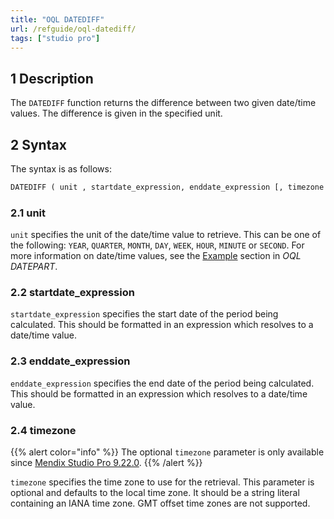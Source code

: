 ```yaml
---
title: "OQL DATEDIFF"
url: /refguide/oql-datediff/
tags: ["studio pro"]
---
```


## 1 Description

The `DATEDIFF` function returns the difference between two given date/time values. The difference is given in the specified unit.

## 2 Syntax

The syntax is as follows:

```sql
DATEDIFF ( unit , startdate_expression, enddate_expression [, timezone ] )
```

### 2.1 unit

`unit` specifies the unit of the date/time value to retrieve. This can be one of the following:
`YEAR`, `QUARTER`, `MONTH`, `DAY`, `WEEK`, `HOUR`, `MINUTE` or `SECOND`. For more information on date/time values, see the [Example](/refguide/oql-datepart/#oql-datepart-example) section in *OQL DATEPART*.

### 2.2 startdate_expression

`startdate_expression` specifies the start date of the period being calculated. This should be formatted in an expression which resolves to a date/time value.

### 2.3 enddate_expression

`enddate_expression` specifies the end date of the period being calculated. This should be formatted in an expression which resolves to a date/time value.

### 2.4 timezone

{{% alert color="info" %}}
The optional `timezone` parameter is only available since [Mendix Studio Pro 9.22.0](/releasenotes/studio-pro/9.22/). 
{{% /alert %}}

`timezone` specifies the time zone to use for the retrieval. This parameter is optional and defaults to the local time zone. It should be a string literal containing an IANA time zone. GMT offset time zones are not supported.

